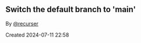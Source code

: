 ## Switch the default branch to 'main'

By [@recurser](https://github.com/recurser)

Created 2024-07-11 22:58
